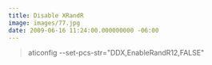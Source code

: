 ```yaml
---
title: Disable XRandR
image: images/77.jpg
date: 2009-06-16 11:24:00.000000000 -06:00
---
```

<blockquote> aticonfig --set-pcs-str="DDX,EnableRandR12,FALSE"</blockquote>
